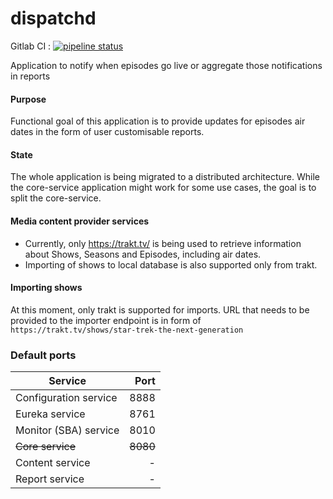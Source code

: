 # dispatchd 
Gitlab CI : [![pipeline status](https://gitlab.com/sandjelkovic/dispatchd/badges/master/pipeline.svg)](https://gitlab.com/sandjelkovic/dispatchd/commits/master)

 Application to notify when episodes go live or aggregate those notifications in reports

#### Purpose
Functional goal of this application is to provide updates for episodes air dates in the form of user customisable reports.

#### State
The whole application is being migrated to a distributed architecture. While the core-service application might work for some use cases, the goal is to split the core-service.

#### Media content provider services
* Currently, only https://trakt.tv/ is being used to retrieve information about Shows, Seasons and Episodes, including air dates.
* Importing of shows to local database is also supported only from trakt.

#### Importing shows
At this moment, only trakt is supported for imports. URL that needs to be provided to the importer endpoint is in form of `https://trakt.tv/shows/star-trek-the-next-generation`

### Default ports
| Service 	| Port
|----------	|-----:	|
| Configuration service 	| 8888 	|
| Eureka service 	| 8761 	|
| Monitor (SBA) service 	| 8010 	|
| ~~Core service~~ 	| ~~8080~~ 	|
| Content service 	| - 	|
| Report service 	| - 	|
